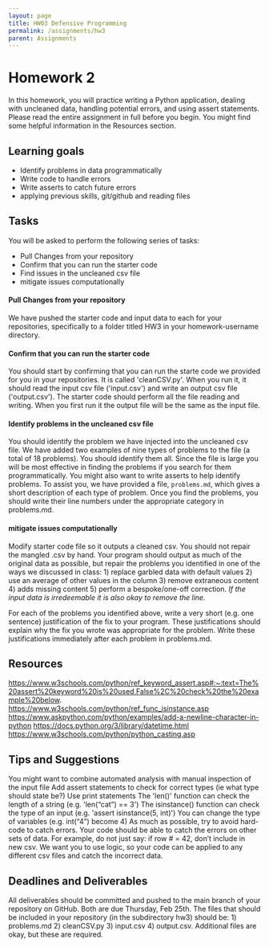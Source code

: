 ```yaml
---
layout: page
title: HW03 Defensive Programming
permalink: /assignments/hw3
parent: Assignments
---
```


# Homework 2
In this homework, you will practice writing a Python application, dealing with uncleaned data, handling potential errors, and using assert statements.  Please read the entire assignment in full before you begin. You might find some helpful information in the Resources section. 

## Learning goals
- Identify problems in data programmatically
- Write code to handle errors
- Write asserts to catch future errors
- applying previous skills, git/github and reading files

## Tasks

You will be asked to perform the following series of tasks:
- Pull Changes from your repository
- Confirm that you can run the starter code
- Find issues in the uncleaned csv file
- mitigate issues computationally

#### Pull Changes from your repository
We have pushed the starter code and input data to each for your repositories, specifically to a folder titled HW3 in your homework-username directory.

#### Confirm that you can run the starter code
You should start by confirming that you can run the starte code we provided for you in your repositories. It is called 'cleanCSV.py'. When you run it, it should read the input csv file ('input.csv') and write an output csv file ('output.csv').  The starter code should perform all the file reading and writing. When you first run it the output file will be the same as the input file. 

#### Identify problems in the uncleaned csv file
You should identify the problem we have injected into the uncleaned csv file. We have added two examples of nine types of problems to the file (a total of 18 problems). You should identify them all.  Since the file is large you will be most effective in finding the problems if you search for them programmatically. You might also want to write asserts to help identify problems. 
To assist you, we have provided a file, `problems.md`, which gives a short description of each type of problem. Once you find the problems, you should write their line numbers under the appropriate category in problems.md.


#### mitigate issues computationally
Modify starter code file so it outputs a cleaned csv. You should not repair the mangled .csv by hand.  Your program should output as much of the original data as possible, but repair the problems you identified in one of the ways we discussed in class: 1) replace garbled data with default values 2) use an average of other values in the column 3) remove extraneous content 4) adds missing content 5) perform a bespoke/one-off correction. *If the input data is irredeemable it is also okay to remove the line.* 

For each of the problems you identified above, write a very short (e.g. one sentence) justification of the fix to your program. These justifications should explain why the fix you wrote was appropriate for the problem. Write these justifications immediately after each problem in problems.md. 

## Resources
https://www.w3schools.com/python/ref_keyword_assert.asp#:~:text=The%20assert%20keyword%20is%20used,False%2C%20check%20the%20example%20below.
https://www.w3schools.com/python/ref_func_isinstance.asp
https://www.askpython.com/python/examples/add-a-newline-character-in-python
https://docs.python.org/3/library/datetime.html
https://www.w3schools.com/python/python_casting.asp

## Tips and Suggestions
You might want to combine automated analysis with manual inspection of the input file
Add assert statements to check for correct types (ie what type should state be?)
Use print statements
The 'len()' function can check the length of a string (e.g. 'len(“cat”) == 3')
The isinstance() function can check the type of an input (e.g. 'assert isinstance(5, int)')
You can change the type of variables (e.g. int(“4”) become 4)
As much as possible, try to avoid hard-code to catch errors.  Your code should be able to catch the errors on other sets of data.  For example, do not just say: if row # = 42, don’t include in new csv.  We want you to use logic, so your code can be applied to any different csv files and catch the incorrect data.

## Deadlines and Deliverables
All deliverables should be committed and pushed to the main branch of your repository on GitHub.  Both are due Thursday, Feb 25th. The files that should be included in your repository (in the subdirectory hw3) should be: 1) problems.md 2) cleanCSV.py 3) input.csv 4) output.csv. Additional files are okay, but these are required.
